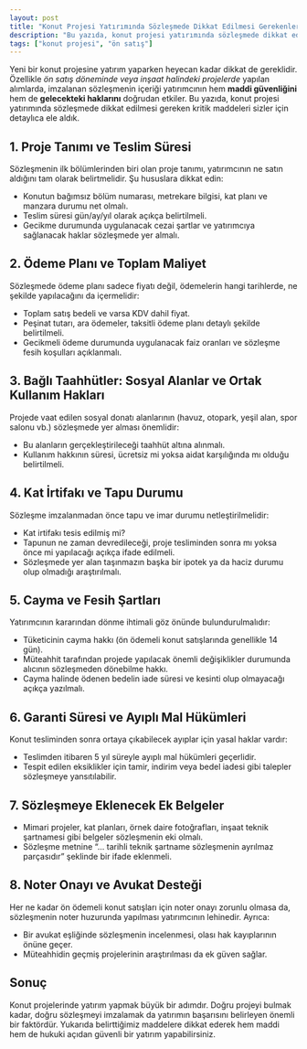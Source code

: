 ```yaml
---
layout: post
title: "Konut Projesi Yatırımında Sözleşmede Dikkat Edilmesi Gerekenler"
description: "Bu yazıda, konut projesi yatırımında sözleşmede dikkat edilmesi gereken kritik maddeleri sizler için detaylıca ele aldık."
tags: ["konut projesi", "ön satış"]
---
```


Yeni bir konut projesine yatırım yaparken heyecan kadar dikkat de gereklidir. Özellikle *ön satış döneminde veya inşaat halindeki projelerde* yapılan alımlarda, imzalanan sözleşmenin içeriği yatırımcının hem **maddi güvenliğini** hem de **gelecekteki haklarını** doğrudan etkiler. Bu yazıda, konut projesi yatırımında sözleşmede dikkat edilmesi gereken kritik maddeleri sizler için detaylıca ele aldık.

## 1. Proje Tanımı ve Teslim Süresi

Sözleşmenin ilk bölümlerinden biri olan proje tanımı, yatırımcının ne satın aldığını tam olarak belirtmelidir. Şu hususlara dikkat edin:

- Konutun bağımsız bölüm numarası, metrekare bilgisi, kat planı ve manzara durumu net olmalı.
- Teslim süresi gün/ay/yıl olarak açıkça belirtilmeli.
- Gecikme durumunda uygulanacak cezai şartlar ve yatırımcıya sağlanacak haklar sözleşmede yer almalı.

## 2. Ödeme Planı ve Toplam Maliyet

Sözleşmede ödeme planı sadece fiyatı değil, ödemelerin hangi tarihlerde, ne şekilde yapılacağını da içermelidir:

- Toplam satış bedeli ve varsa KDV dahil fiyat.
- Peşinat tutarı, ara ödemeler, taksitli ödeme planı detaylı şekilde belirtilmeli.
- Gecikmeli ödeme durumunda uygulanacak faiz oranları ve sözleşme fesih koşulları açıklanmalı.

## 3. Bağlı Taahhütler: Sosyal Alanlar ve Ortak Kullanım Hakları

Projede vaat edilen sosyal donatı alanlarının (havuz, otopark, yeşil alan, spor salonu vb.) sözleşmede yer alması önemlidir:

- Bu alanların gerçekleştirileceği taahhüt altına alınmalı.
- Kullanım hakkının süresi, ücretsiz mi yoksa aidat karşılığında mı olduğu belirtilmeli.

## 4. Kat İrtifakı ve Tapu Durumu

Sözleşme imzalanmadan önce tapu ve imar durumu netleştirilmelidir:

- Kat irtifakı tesis edilmiş mi?
- Tapunun ne zaman devredileceği, proje tesliminden sonra mı yoksa önce mi yapılacağı açıkça ifade edilmeli.
- Sözleşmede yer alan taşınmazın başka bir ipotek ya da haciz durumu olup olmadığı araştırılmalı.

## 5. Cayma ve Fesih Şartları

Yatırımcının kararından dönme ihtimali göz önünde bulundurulmalıdır:

- Tüketicinin cayma hakkı (ön ödemeli konut satışlarında genellikle 14 gün).
- Müteahhit tarafından projede yapılacak önemli değişiklikler durumunda alıcının sözleşmeden dönebilme hakkı.
- Cayma halinde ödenen bedelin iade süresi ve kesinti olup olmayacağı açıkça yazılmalı.

## 6. Garanti Süresi ve Ayıplı Mal Hükümleri

Konut tesliminden sonra ortaya çıkabilecek ayıplar için yasal haklar vardır:

- Teslimden itibaren 5 yıl süreyle ayıplı mal hükümleri geçerlidir.
- Tespit edilen eksiklikler için tamir, indirim veya bedel iadesi gibi talepler sözleşmeye yansıtılabilir.

## 7. Sözleşmeye Eklenecek Ek Belgeler

- Mimari projeler, kat planları, örnek daire fotoğrafları, inşaat teknik şartnamesi gibi belgeler sözleşmenin eki olmalı.
- Sözleşme metnine “... tarihli teknik şartname sözleşmenin ayrılmaz parçasıdır” şeklinde bir ifade eklenmeli.

## 8. Noter Onayı ve Avukat Desteği

Her ne kadar ön ödemeli konut satışları için noter onayı zorunlu olmasa da, sözleşmenin noter huzurunda yapılması yatırımcının lehinedir. Ayrıca:

- Bir avukat eşliğinde sözleşmenin incelenmesi, olası hak kayıplarının önüne geçer.
- Müteahhidin geçmiş projelerinin araştırılması da ek güven sağlar.

## Sonuç

Konut projelerinde yatırım yapmak büyük bir adımdır. Doğru projeyi bulmak kadar, doğru sözleşmeyi imzalamak da yatırımın başarısını belirleyen önemli bir faktördür. Yukarıda belirttiğimiz maddelere dikkat ederek hem maddi hem de hukuki açıdan güvenli bir yatırım yapabilirsiniz.